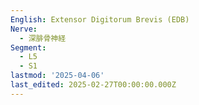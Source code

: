 ```yaml
---
English: Extensor Digitorum Brevis (EDB)
Nerve:
  - 深腓骨神経
Segment:
  - L5
  - S1
lastmod: '2025-04-06'
last_edited: 2025-02-27T00:00:00.000Z
---
```



